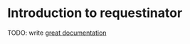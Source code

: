 # Introduction to requestinator

TODO: write [great documentation](http://jacobian.org/writing/what-to-write/)
